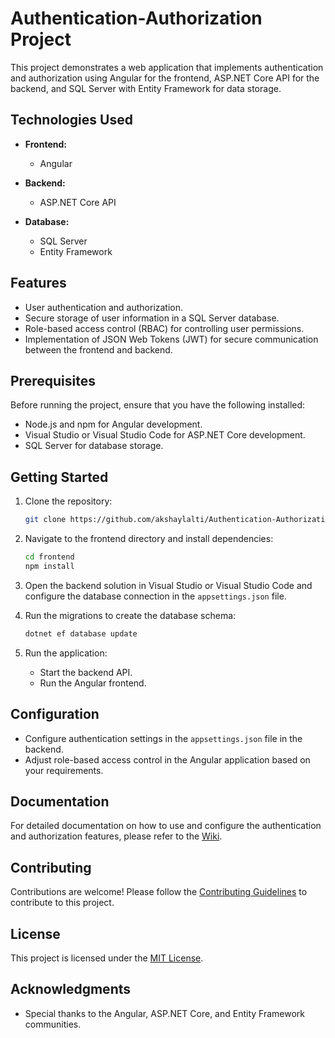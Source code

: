 # Authentication-Authorization Project

This project demonstrates a web application that implements authentication and authorization using Angular for the frontend, ASP.NET Core API for the backend, and SQL Server with Entity Framework for data storage.

## Technologies Used

- **Frontend:**
  - Angular

- **Backend:**
  - ASP.NET Core API

- **Database:**
  - SQL Server
  - Entity Framework

## Features

- User authentication and authorization.
- Secure storage of user information in a SQL Server database.
- Role-based access control (RBAC) for controlling user permissions.
- Implementation of JSON Web Tokens (JWT) for secure communication between the frontend and backend.

## Prerequisites

Before running the project, ensure that you have the following installed:

- Node.js and npm for Angular development.
- Visual Studio or Visual Studio Code for ASP.NET Core development.
- SQL Server for database storage.

## Getting Started

1. Clone the repository:

    ```bash
    git clone https://github.com/akshaylalti/Authentication-Authorization-Project.git
    ```

2. Navigate to the frontend directory and install dependencies:

    ```bash
    cd frontend
    npm install
    ```

3. Open the backend solution in Visual Studio or Visual Studio Code and configure the database connection in the `appsettings.json` file.

4. Run the migrations to create the database schema:

    ```bash
    dotnet ef database update
    ```

5. Run the application:

    - Start the backend API.
    - Run the Angular frontend.

## Configuration

- Configure authentication settings in the `appsettings.json` file in the backend.
- Adjust role-based access control in the Angular application based on your requirements.

## Documentation

For detailed documentation on how to use and configure the authentication and authorization features, please refer to the [Wiki](../../wiki).

## Contributing

Contributions are welcome! Please follow the [Contributing Guidelines](CONTRIBUTING.md) to contribute to this project.

## License

This project is licensed under the [MIT License](LICENSE).

## Acknowledgments

- Special thanks to the Angular, ASP.NET Core, and Entity Framework communities.

